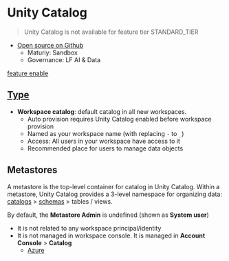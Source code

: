 # Unity Catalog
>
> Unity Catalog is not available for feature tier STANDARD_TIER

- [Open source on Github](https://github.com/unitycatalog/unitycatalog)
  - Maturiy: Sandbox
  - Governance: LF AI & Data

[feature enable](https://docs.databricks.com/en/data-governance/unity-catalog/enable-workspaces.html)

## [Type](https://docs.databricks.com/en/catalogs/index.html#catalog-types)

- **Workspace catalog**: default catalog in all new workspaces.
  - Auto provision requires Unity Catalog enabled before workspace provision
  - Named as your workspace name (with replacing `-` to `_`)
  - Access: All users in your workspace have access to it
  - Recommended place for users to manage data objects

## Metastores

A metastore is the top-level container for catalog in Unity Catalog. Within a metastore, Unity Catalog provides a 3-level namespace for organizing data: [catalogs](./DBO.md#catelog) > [schemas](./DBO.md#schema) > tables / views.

By default, the **Metastore Admin** is undefined (shown as **System user**)

- It is not related to any workspace principal/identity
- It is not managed in workspace console. It is managed in **Account Console** > **Catalog**
  - [Azure](https://accounts.azuredatabricks.net/data)
